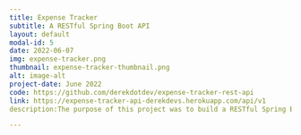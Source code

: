 ```yaml
---
title: Expense Tracker
subtitle: A RESTful Spring Boot API
layout: default
modal-id: 5
date: 2022-06-07
img: expense-tracker.png
thumbnail: expense-tracker-thumbnail.png
alt: image-alt
project-date: June 2022
code: https://github.com/derekdotdev/expense-tracker-rest-api
link: https://expense-tracker-api-derekdevs.herokuapp.com/api/v1
description:The purpose of this project was to build a RESTful Spring Boot API that would be heavy in CRUD and use JWT for security. I completed the app in 10 days, and it was the first project I built to include Spring Data JPA with Hibernate ORM, and Spring Security. Challenges I overcame included implementing JWT and deploying to Heroku using a PostGreSQL database.

---
```

